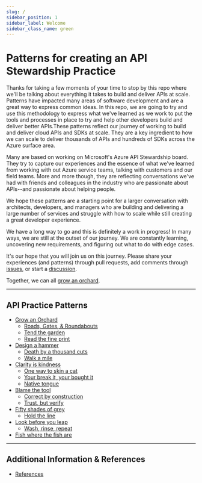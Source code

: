 ```yaml
---
slug: /
sidebar_position: 1
sidebar_label: Welcome
sidebar_class_name: green
---
```

# Patterns for creating an API Stewardship Practice

Thanks for taking a few moments of your time to stop by this repo where we'll be talking about everything it takes to build and deliver APIs at scale. Patterns have impacted many areas of software development and are a great way to express common ideas. In this repo, we are going to try and use this methodology to express what we've learned as we work to put the tools and processes in place to try and help other developers build and deliver better APIs.These patterns reflect our journey of working to build and deliver cloud APIs and SDKs at scale. They are a key ingredient to how we can scale to deliver thousands of APIs and hundreds of SDKs across the Azure surface area.

Many are based on working on Microsoft's Azure API Stewardship board. They try to capture our experiences and the essence of what we've learned from working with out Azure service teams, talking with customers and our field teams. More and more though, they are reflecting conversations we've had with friends and colleagues in the industry who are passionate about APIs--and passionate about helping people.

We hope these patterns are a starting point for a larger conversation with architects, developers, and managers who are building and delivering a large number of services and struggle with how to scale while still creating a great developer experience.

We have a long way to go and this is definitely a work in progress! In many ways, we are still at the outset of our journey. We are constantly learning, uncovering new requirements, and figuring out what to do with edge cases.

It's our hope that you will join us on this journey. Please share your experiences (and patterns) through pull requests, add comments through [issues](https://github.com/APIPatterns/APIPracticePatterns/issues), or start a [discussion](https://github.com/APIPatterns/APIPracticePatterns/discussions).

Together, we can all [grow an orchard](./grow-an-orchard.md).

---
## API Practice Patterns

* [Grow an Orchard](./grow-an-orchard.md)
  * [Roads, Gates, & Roundabouts](./roads-gates-roundabouts.md)
  * [Tend the garden](./tend-the-garden.md)
  * [Read the fine print](./read-the-fine-print.md)
* [Design a hammer](./design-a-hammer.md)
  * [Death by a thousand cuts](./death-by-thousand-cuts.md)
  * [Walk a mile](./walk-a-mile.md)
* [Clarity is kindness](./clarity-is-kindness.md)
  * [One way to skin a cat](./one-way-to-skin-a-cat.md)
  * [Your break it, your bought it](./you-break-it-you-bought-it.md)
  * [Native tongue](./native-tongue.md)
* [Blame the tool](./blame-the-tool.md)
  * [Correct by construction](./correct-by-construction.md)
  * [Trust, but verify](./trust-but-verify.md)
* [Fifty shades of grey](./fifty-shades-of-grey.md)
  * [Hold the line](./hold-the-line.md)
* [Look before you leap](./look-before-you-leap.md)  
  * [Wash, rinse, repeat](./wash-rinse-repeat.md)
* [Fish where the fish are](./fish-where-the-fish-are.md)

---
## Additional Information & References
* [References](./references.md)
